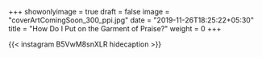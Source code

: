 +++
showonlyimage = true
draft = false
image = "coverArtComingSoon_300_ppi.jpg"
date = "2019-11-26T18:25:22+05:30"
title = "How Do I Put on the Garment of Praise?"
weight = 0
+++


{{< instagram B5VwM8snXLR hidecaption >}}
